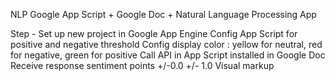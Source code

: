 NLP Google App Script + Google Doc + Natural Language Processing App

Step - 
	Set up new project in Google App Engine
	Config App Script for positive and negative threshold
	Config display color : yellow for neutral, red for negative, green for positive
	Call API in App Script installed in Google Doc
	Receive response sentiment points +/-0.0 +/- 1.0
	Visual markup

[NLP Google Natural Language API Demo]:nlp_google_demo_google_doc_nlp_api.png